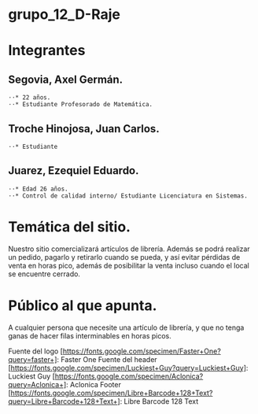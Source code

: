 # grupo_12_D-Raje


# Integrantes

 ## Segovia, Axel Germán.
    ⋅⋅* 22 años.
    ⋅⋅* Estudiante Profesorado de Matemática.

 ## Troche Hinojosa, Juan Carlos.
    
    ⋅⋅* Estudiante

 ## Juarez, Ezequiel Eduardo.
    ⋅⋅* Edad 26 años.
    ⋅⋅* Control de calidad interno/ Estudiante Licenciatura en Sistemas.

 # Temática del sitio.
 Nuestro sitio comercializará artículos de librería.
 Además se podrá realizar un pedido, pagarlo y retirarlo cuando se pueda, y así evitar pérdidas de venta en horas pico, además de posibilitar la venta incluso cuando el local se encuentre cerrado.

 # Público al que apunta.
 A cualquier persona que necesite una artículo de librería, y que no tenga ganas de hacer filas interminables en horas picos.

Fuente del logo
[https://fonts.google.com/specimen/Faster+One?query=faster+]: Faster One 
Fuente del header
[https://fonts.google.com/specimen/Luckiest+Guy?query=Luckiest+Guy]: Luckiest Guy 
[https://fonts.google.com/specimen/Aclonica?query=Aclonica+]: Aclonica 
Footer
[https://fonts.google.com/specimen/Libre+Barcode+128+Text?query=Libre+Barcode+128+Text+]: Libre Barcode 128 Text 